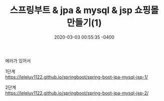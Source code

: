﻿---
title: "스프링부트 & jpa & mysql & jsp 쇼핑몰 만들기(1)"
date: 2020-03-03 00:55:35 -0400
categories: springboot
comments: true
---

에러가 있어서 


1단계  
<https://leleluv1122.github.io/springboot/spring-boot-jpa-mysql-jsp-1/>


2단계  
<https://leleluv1122.github.io/springboot/spring-boot-jpa-mysql-jsp-2/>